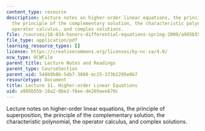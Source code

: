```yaml
---
content_type: resource
description: Lecture notes on higher-order linear equations, the principle of superposition,
  the principle of the complementary solution, the characteristic polynomial, the
  operator calculus, and complex solutions.
file: /courses/18-034-honors-differential-equations-spring-2009/a985b55b16a20be2f6eede269aee670c_MIT18_034s09_lec11.pdf
file_type: application/pdf
learning_resource_types: []
license: https://creativecommons.org/licenses/by-nc-sa/4.0/
ocw_type: OCWFile
parent_title: Lecture Notes and Readings
parent_type: CourseSection
parent_uid: 540b9b8b-54b7-3889-ec25-373b2295e0b7
resourcetype: Document
title: Lecture 11. Higher-order Linear Equations
uid: a985b55b-16a2-0be2-f6ee-de269aee670c
---
```

Lecture notes on higher-order linear equations, the principle of superposition, the principle of the complementary solution, the characteristic polynomial, the operator calculus, and complex solutions.